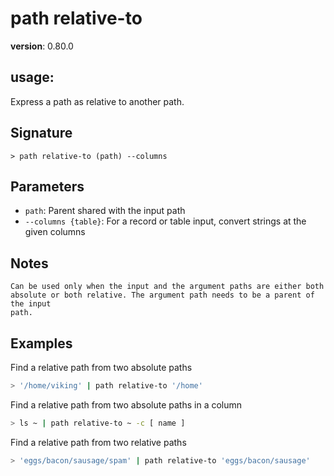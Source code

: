 # path relative-to

**version**: 0.80.0

## **usage**:

Express a path as relative to another path.

## Signature

`> path relative-to (path) --columns`

## Parameters

- `path`: Parent shared with the input path
- `--columns {table}`: For a record or table input, convert strings at the given columns

## Notes

```text
Can be used only when the input and the argument paths are either both
absolute or both relative. The argument path needs to be a parent of the input
path.
```

## Examples

Find a relative path from two absolute paths

```bash
> '/home/viking' | path relative-to '/home'
```

Find a relative path from two absolute paths in a column

```bash
> ls ~ | path relative-to ~ -c [ name ]
```

Find a relative path from two relative paths

```bash
> 'eggs/bacon/sausage/spam' | path relative-to 'eggs/bacon/sausage'
```
